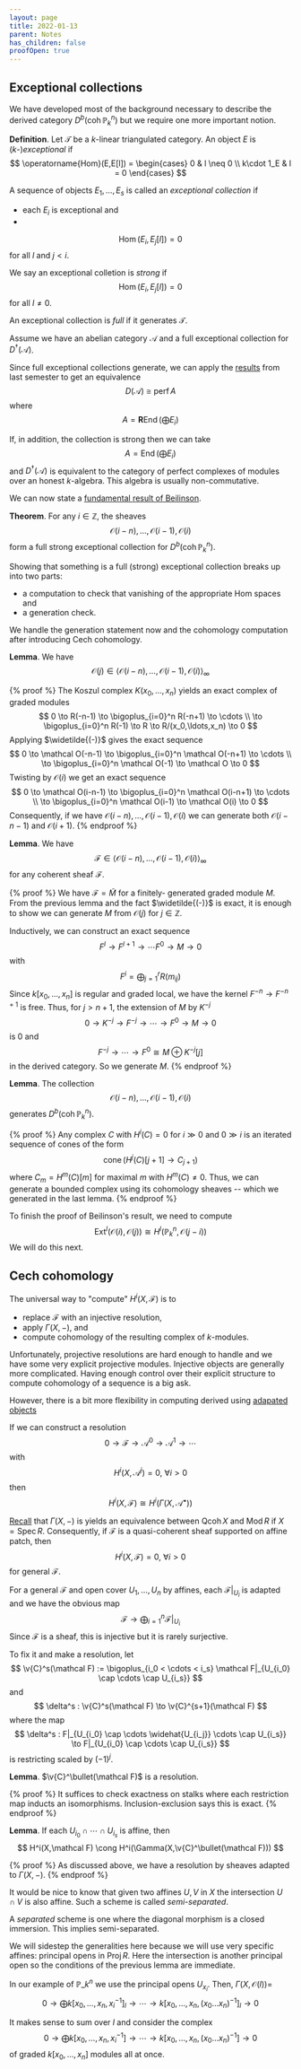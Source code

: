 ```yaml
---
layout: page
title: 2022-01-13
parent: Notes
has_children: false
proofOpen: true
---
```


## Exceptional collections 

We have developed most of the background necessary to describe 
the derived category $D^b(\operatorname{coh} \mathbb{P}_k^n)$ 
but we require one more important notion. 

**Definition**. Let $\mathcal T$ be a $k$-linear triangulated 
category. An object $E$ is ($k$-)_exceptional_ if 
$$
\operatorname{Hom}(E,E[l]) = 
\begin{cases} 0 & l \neq 0 \\ k\cdot 1_E & l = 0 \end{cases}
$$

A sequence of objects $E_1,\ldots,E_s$ is called an 
_exceptional collection_ if 
- each $E_i$ is exceptional and 
- 
$$
\operatorname{Hom}(E_i,E_j[l]) = 0
$$
for all $l$ and $j < i$. 

We say an exceptional colletion is _strong_ if 
$$
\operatorname{Hom}(E_i,E_j[l]) = 0
$$
for all $l \neq 0$. 

An exceptional collection is _full_ if it generates $\mathcal T$. 

Assume we have an abelian category $\mathcal A$ and a 
full exceptional collection for $D^\dagger(\mathcal A)$. 

Since full exceptional collections generate, we can apply 
the 
[results](https://738.f21.matthewrobertballard.com/notes/2021_10_14/)
from last semester to get an equivalence 
$$
D(\mathcal A) \cong \operatorname{perf} A 
$$
where 
$$
A = \mathbf{R}\operatorname{End}\left( \bigoplus E_i \right)
$$

If, in addition, the collection is strong then we can take 
$$
A = \operatorname{End}\left( \bigoplus E_i \right)
$$
and $D^\dagger(\mathcal A)$ is equivalent to the category 
of perfect complexes of modules over an honest $k$-algebra. 
This algebra is usually non-commutative. 

We can now state a 
[fundamental result of Beilinson](https://doi.org/10.1007/BF01681436).

**Theorem**. For any $i \in \mathbb{Z}$, the sheaves 
$$
\mathcal O(i-n),\ldots,\mathcal O(i-1), \mathcal O(i)
$$
form a full strong exceptional collection for 
$D^b(\operatorname{coh} \mathbb{P}^n_k)$. 

Showing that something is a full (strong) exceptional collection 
breaks up into two parts: 
- a computation to check that vanishing of the appropriate Hom spaces and 
- a generation check. 

We handle the generation statement now and the cohomology 
computation after introducing Cech cohomology. 

**Lemma**. We have 
$$
\mathcal O(j) \in \langle \mathcal O(i-n),\ldots,\mathcal O(i-1), \mathcal O(i) \rangle_{\infty}
$$

{% proof %}
The Koszul complex $K(x_0,\ldots,x_n)$ yields an exact 
complex of graded modules 
$$
0 \to R(-n-1) \to \bigoplus_{i=0}^n R(-n+1) 
\to \cdots \\ \to \bigoplus_{i=0}^n R(-1) \to R \to 
R/(x_0,\ldots,x_n) \to 0  
$$
Applying $\widetilde{(-)}$ gives the exact sequence 
$$
0 \to \mathcal O(-n-1) \to \bigoplus_{i=0}^n \mathcal O(-n+1) 
\to \cdots \\ \to \bigoplus_{i=0}^n \mathcal O(-1) \to \mathcal O \to 0 
$$
Twisting by $\mathcal O(i)$ we get an exact sequence 
$$
0 \to \mathcal O(i-n-1) \to \bigoplus_{i=0}^n \mathcal O(i-n+1) 
\to \cdots \\ \to \bigoplus_{i=0}^n \mathcal O(i-1) \to \mathcal O(i) \to 0
$$
Consequently, if we have $\mathcal O(i-n),\ldots,\mathcal O(i-1), \mathcal O(i)$ we can generate both $\mathcal O(i-n-1)$ and 
$\mathcal O(i+1)$. 
{% endproof %}

**Lemma**. We have 
$$
\mathcal F \in \langle \mathcal O(i-n),\ldots,\mathcal O(i-1), \mathcal O(i) \rangle_{\infty}
$$
for any coherent sheaf $\mathcal F$.

{% proof %}
We have $\mathcal F = \widetilde{M}$ for a finitely-
generated graded module $M$. From the previous lemma and the 
fact $\widetilde{(-)}$ is exact, it is enough to show we can 
generate $M$ from $\mathcal O(j)$ for $j \in \mathbb{Z}$. 

Inductively, we can construct an exact sequence 
$$
F^l \to F^{l+1} \to \cdots F^0 \to M \to 0 
$$
with 
$$
F^i = \bigoplus_{j = 1}^r R(m_{ij})
$$
Since $k[x_0,\ldots,x_n]$ is regular and graded local, we 
have the kernel $F^{-n} \to F^{-n+1}$ is free. Thus, for $j > n+1$, 
the extension of $M$ by $K^{-j}$
$$
0 \to K^{-j} \to F^{-j} \to \cdots \to F^0 \to M \to 0
$$
is $0$ and 
$$
F^{-j} \to \cdots \to F^0 \cong M \oplus K^{-j}[j]
$$
in the derived category. So we generate $M$. 
{% endproof %}

**Lemma**. The collection 
$$
\mathcal O(i-n),\ldots,\mathcal O(i-1), \mathcal O(i)
$$
generates $D^b(\operatorname{coh} \mathbb{P}_k^n)$. 

{% proof %}
Any complex $C$ with $H^i(C) = 0$ for $i \gg 0$ and $0 \gg i$ 
is an iterated sequence of cones of the form 
$$
\operatorname{cone}(H^j(C)[j+1] \to C_{j+1})
$$
where $C_m = H^m(C)[m]$ for maximal $m$ with $H^m(C) \neq 0$. 
Thus, we can generate a bounded complex using its 
cohomology sheaves -- which we generated in the last lemma. 
{% endproof %}

To finish the proof of Beilinson's result, we need to compute 
$$
\operatorname{Ext}^l(\mathcal O(i),\mathcal O(j)) \cong 
H^l(\mathbb{P}^n_k, \mathcal O(j-i))
$$
We will do this next. 

## Cech cohomology 

The universal way to "compute" $H^i(X,\mathcal F)$ is to 
- replace $\mathcal F$ with an injective resolution,
- apply $\Gamma(X,-)$, and 
- compute cohomology of the resulting complex of $k$-modules.

Unfortunately, projective resolutions are hard enough to handle 
and we have some very explicit projective modules. Injective 
objects are generally more complicated. Having enough 
control over their explicit structure to compute cohomology of 
a sequence is a big ask.

However, there is a bit more flexibility in computing derived 
using 
[adapated objects](https://738.f21.matthewrobertballard.com/notes/2021_09_09/#adapted-objects) 

If we can construct a resolution
$$
0 \to \mathcal F \to \mathcal A^0 \to \mathcal A^1 \to \cdots 
$$
with 
$$
H^i(X,\mathcal A^j) = 0, ~\forall i > 0 
$$
then 
$$
H^i(X,\mathcal F) \cong H^i (\Gamma(X,\mathcal A^\bullet))
$$

[Recall](https://738.f21.matthewrobertballard.com/notes/2021_11_30/#spectra-of-commutative-rings) 
that $\Gamma(X,-)$ is yields an equivalence between 
$\operatorname{Qcoh} X$ and $\operatorname{Mod} R$ if 
$X = \operatorname{Spec} R$. Consequently, if $\mathcal F$ is a 
quasi-coherent sheaf supported on affine patch, then 
$$
H^i(X,\mathcal F) = 0, ~\forall i > 0 
$$
for general $\mathcal F$. 

For a general $\mathcal F$ and open cover $U_1,\ldots,U_n$ 
by affines, each $\mathcal F|_{U_i}$ is adapted and we have 
the obvious map 
$$
\mathcal F \to \bigoplus_{i=1}^n \mathcal F|_{U_i}
$$
Since $\mathcal F$ is a sheaf, this is injective but it is rarely 
surjective. 

To fix it and make a resolution, let 
$$
\v{C}^s(\mathcal F) := \bigoplus_{i_0 < \cdots < i_s} 
\mathcal F|_{U_{i_0} \cap \cdots \cap U_{i_s}}
$$
and 
$$
\delta^s : \v{C}^s(\mathcal F) \to \v{C}^{s+1}(\mathcal F)
$$
where the map 
$$
\delta^s : F|_{U_{i_0} \cap \cdots \widehat{U_{i_j}} \cdots \cap U_{i_s}} \to F|_{U_{i_0} \cap \cdots \cap U_{i_s}}
$$
is restricting scaled by $(-1)^j$. 

**Lemma**. $\v{C}^\bullet(\mathcal F)$ is a resolution. 

{% proof %}
It suffices to check exactness on stalks where each restriction 
map inducts an isomorphisms. Inclusion-exclusion says this is 
exact. 
{% endproof %}

**Lemma**. If each $U_{i_0} \cap \cdots \cap U_{i_s}$ is affine, 
then 
$$
H^i(X,\mathcal F) \cong H^i(\Gamma(X,\v{C}^\bullet(\mathcal F)))
$$

{% proof %}
As discussed above, we have a resolution by sheaves adapted to 
$\Gamma(X,-)$. 
{% endproof %}

It would be nice to know that given two affines $U,V$ in $X$ 
the intersection $U \cap V$ is also affine. Such a scheme is 
called _semi-separated_. 

A _separated_ scheme is one where the diagonal morphism is 
a closed immersion. This implies semi-separated. 

We will sidestep the generalities here because we will use 
very specific affines: principal opens in $\operatorname{Proj} 
R$. Here the intersection is another principal open so 
the conditions of the previous lemma are immediate. 

In our example of $\mathbb{P}\_k^n$ we use the principal opens 
$U_{x_i}$. Then, $\Gamma(X,\mathcal O(l)) =$
$$
0 \to \bigoplus k[x_0,\ldots,x_n,x_i^{-1}]_l \to \cdots \to 
k[x_0,\ldots,x_n,(x_0\ldots x_n)^{-1}]_l \to 0
$$

It makes sense to sum over $l$ and consider the complex 
$$
0 \to \bigoplus k[x_0,\ldots,x_n,x_i^{-1}] \to \cdots \to 
k[x_0,\ldots,x_n,(x_0\ldots x_n)^{-1}] \to 0
$$
of graded $k[x_0,\ldots,x_n]$ modules all at once. 